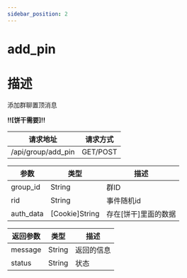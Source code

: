 ```yaml
---
sidebar_position: 2
---
```


# add_pin

# 描述

添加群聊置顶消息

**!!\[饼干需要\]!!**

| 请求地址               | 请求方式     |
|--------------------|----------|
| /api/group/add_pin | GET/POST |

| 参数        | 类型               | 描述            |
|-----------|------------------|---------------|
| group_id  | String           | 群ID           |
| rid       | String           | 事件随机id        |
| auth_data | \[Cookie\]String | 存在\[饼干\]里面的数据 |

| 返回参数    | 类型     | 描述    |
|---------|--------|-------|
| message | String | 返回的信息 |
| status  | String | 状态    |
